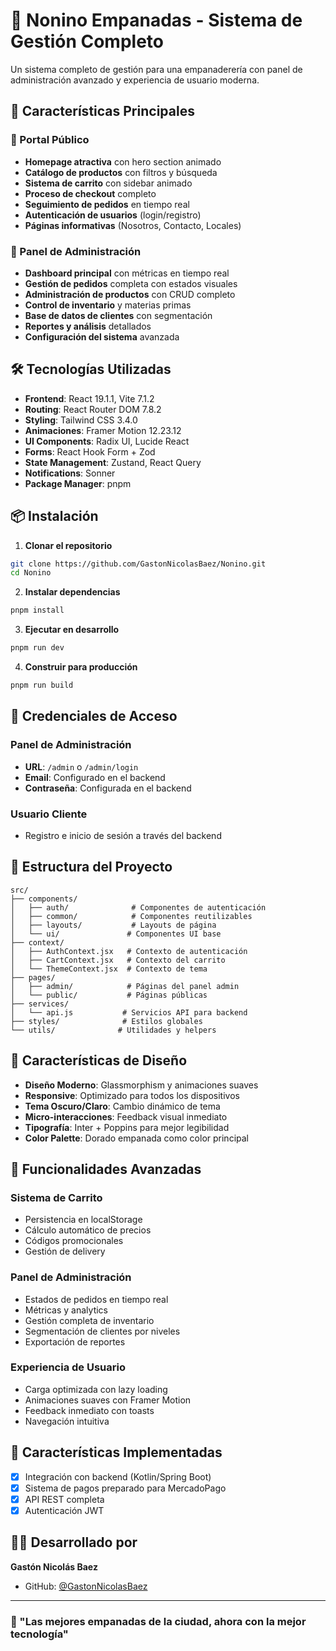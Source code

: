 # 🥟 Nonino Empanadas - Sistema de Gestión Completo

Un sistema completo de gestión para una empanaderería con panel de administración avanzado y experiencia de usuario moderna.

## 🚀 Características Principales

### 👤 Portal Público
- **Homepage atractiva** con hero section animado
- **Catálogo de productos** con filtros y búsqueda
- **Sistema de carrito** con sidebar animado
- **Proceso de checkout** completo
- **Seguimiento de pedidos** en tiempo real
- **Autenticación de usuarios** (login/registro)
- **Páginas informativas** (Nosotros, Contacto, Locales)

### 🔧 Panel de Administración
- **Dashboard principal** con métricas en tiempo real
- **Gestión de pedidos** completa con estados visuales
- **Administración de productos** con CRUD completo
- **Control de inventario** y materias primas
- **Base de datos de clientes** con segmentación
- **Reportes y análisis** detallados
- **Configuración del sistema** avanzada

## 🛠️ Tecnologías Utilizadas

- **Frontend**: React 19.1.1, Vite 7.1.2
- **Routing**: React Router DOM 7.8.2
- **Styling**: Tailwind CSS 3.4.0
- **Animaciones**: Framer Motion 12.23.12
- **UI Components**: Radix UI, Lucide React
- **Forms**: React Hook Form + Zod
- **State Management**: Zustand, React Query
- **Notifications**: Sonner
- **Package Manager**: pnpm

## 📦 Instalación

1. **Clonar el repositorio**
```bash
git clone https://github.com/GastonNicolasBaez/Nonino.git
cd Nonino
```

2. **Instalar dependencias**
```bash
pnpm install
```

3. **Ejecutar en desarrollo**
```bash
pnpm run dev
```

4. **Construir para producción**
```bash
pnpm run build
```

## 🎯 Credenciales de Acceso

### Panel de Administración
- **URL**: `/admin` o `/admin/login`
- **Email**: Configurado en el backend
- **Contraseña**: Configurada en el backend

### Usuario Cliente
- Registro e inicio de sesión a través del backend

## 📁 Estructura del Proyecto

```
src/
├── components/
│   ├── auth/              # Componentes de autenticación
│   ├── common/            # Componentes reutilizables
│   ├── layouts/           # Layouts de página
│   └── ui/               # Componentes UI base
├── context/
│   ├── AuthContext.jsx   # Contexto de autenticación
│   ├── CartContext.jsx   # Contexto del carrito
│   └── ThemeContext.jsx  # Contexto de tema
├── pages/
│   ├── admin/            # Páginas del panel admin
│   └── public/           # Páginas públicas
├── services/
│   └── api.js           # Servicios API para backend
├── styles/              # Estilos globales
└── utils/              # Utilidades y helpers
```

## 🎨 Características de Diseño

- **Diseño Moderno**: Glassmorphism y animaciones suaves
- **Responsive**: Optimizado para todos los dispositivos
- **Tema Oscuro/Claro**: Cambio dinámico de tema
- **Micro-interacciones**: Feedback visual inmediato
- **Tipografía**: Inter + Poppins para mejor legibilidad
- **Color Palette**: Dorado empanada como color principal

## 🔮 Funcionalidades Avanzadas

### Sistema de Carrito
- Persistencia en localStorage
- Cálculo automático de precios
- Códigos promocionales
- Gestión de delivery

### Panel de Administración
- Estados de pedidos en tiempo real
- Métricas y analytics
- Gestión completa de inventario
- Segmentación de clientes por niveles
- Exportación de reportes

### Experiencia de Usuario
- Carga optimizada con lazy loading
- Animaciones suaves con Framer Motion
- Feedback inmediato con toasts
- Navegación intuitiva

## 🚀 Características Implementadas

- [x] Integración con backend (Kotlin/Spring Boot)
- [x] Sistema de pagos preparado para MercadoPago
- [x] API REST completa
- [x] Autenticación JWT

## 👨‍💻 Desarrollado por

**Gastón Nicolás Baez**
- GitHub: [@GastonNicolasBaez](https://github.com/GastonNicolasBaez)

---

### 🥟 "Las mejores empanadas de la ciudad, ahora con la mejor tecnología"
